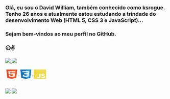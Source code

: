 ### Olá, eu sou o David William, também conhecido como ksrogue. Tenho 26 anos e atualmente estou estudando a trindade do desenvolvimento Web (HTML 5, CSS 3 e JavaScript)... 
### Sejam bem-vindos ao meu perfil no GitHub. 
### 😉✌️
<div>
  <a href="https://github.com/ksrogue">
  <img height="180em" src="https://github-readme-stats.vercel.app/api?username=ksrogue&show_icons=true&theme=dark&include_all_commits=true&count_private=true"/>
  <img height="180em" src="https://github-readme-stats.vercel.app/api/top-langs/?username=ksrogue&layout=compact&langs_count=16&theme=dark"/>
</div>

<div style="display= inline_block"><br>
  <img align="center" alt="ksrogue-HTML" height="30" width="40" src="https://raw.githubusercontent.com/devicons/devicon/master/icons/html5/html5-original.svg">
  <img align="center" alt="ksrogue-CSS" height="30" width="40" src="https://raw.githubusercontent.com/devicons/devicon/master/icons/css3/css3-original.svg">
  <img align="center" alt="ksrogue-Js" height="30" width="40" src="https://raw.githubusercontent.com/devicons/devicon/master/icons/javascript/javascript-plain.svg">
</div>

##

<div>
  <a href="https://www.instagram.com/ks.rogue" target="_blank"> <img height="30" src="https://img.shields.io/badge/-Instagram-%23E4405F?style=for-the-      badge&logo=instagram&logoColor=white" target="_blank"></a>
  <a href="https://www.linkedin.com/in/david-william-santos-592a48237" target="_blank"><img height="30" src="https://img.shields.io/badge/-LinkedIn-%230077B5?style=for-the-badge&logo=linkedin&logoColor=white" target="_blank"></a>
  
</div>
